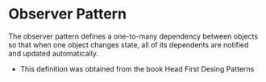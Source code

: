 # Observer Pattern

The observer pattern defines a one-to-many dependency between objects so that when one object changes state,
all of its dependents are notified and updated automatically.


* This definition was obtained from the book Head First Desing Patterns